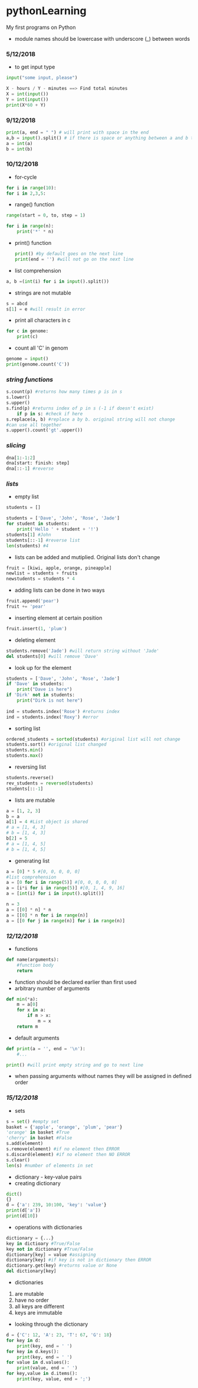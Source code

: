 # pythonLearning
My first programs on Python

* module names should be lowercase with underscore (_) between words

### 5/12/2018
* to get input type 
```python
input("some input, please")
```
```python
X - hours / Y - minutes ==> Find total minutes
X = int(input())
Y = int(input())
print(X*60 + Y)
```

### 9/12/2018
```python
print(a, end = " ") # will print with space in the end
a,b = input().split() # if there is space or anything between a and b they will be sepaprated
a = int(a)
b = int(b)
```

### 10/12/2018
* for-cycle 
```python
for i in range(10):
for i in 2,3,5:
```
* range() function
```python
range(start = 0, to, step = 1)
```
```python
for i in range(n):
	print('*' * n)
```
* print() function
  ```python
  print() #by default goes on the next line
  print(end = '') #will not go on the next line
  ```
* list comprehension
```python
a, b =(int(i) for i in input().split())
```
* strings are not mutable
```python
s = abcd
s[1] = e #will result in error
```
* print all characters in c
```python
for c in genome:
	print(c)
```
* count all 'C' in genom
```python
genome = input()
print(genome.count('C')) 
```
### *string functions*
```python
s.count(p) #returns how many times p is in s
s.lower()
s.upper()
s.find(p) #returns index of p in s (-1 if doesn't exist)
	if p in s: #check if here
s.replace(a, b) #replace a by b. original string will not change
#can use all together
s.upper().count('gt'.upper())
```
### *slicing*
```python
dna[1:-1:2]
dna[start: finish: step]
dna[::-1] #reverse
```
### *lists*
* empty list
```python
students = []
```
```python
students = ['Dave', 'John', 'Rose', 'Jade']
for student in students:
	print('Hello ' + student + '!')
students[1] #John
students[::-1] #reverse list
len(students) #4
```
* lists can be added and mutiplied. Original lists don't change
```python
fruit = [kiwi, apple, orange, pineapple]
newlist = students + fruits
newstudents = students * 4
```
* adding lists can be done in two ways
```python
fruit.append('pear')
fruit += 'pear'
```
* inserting element at certain position
```python
fruit.insert(1, 'plum')
```
* deleting element
```python
students.remove('Jade') #will return string without 'Jade'
del students[0] #will remove 'Dave'
```
* look up for the element
```python
students = ['Dave', 'John', 'Rose', 'Jade']
if 'Dave' in students:
	print("Dave is here")
if 'Dirk' not in students:
	print("Dirk is not here")
	
ind = students.index('Rose') #returns index
ind = students.index('Roxy') #error
```
* sorting list
```python
ordered_students = sorted(students) #original list will not change
students.sort() #original list changed
students.min()
students.max()
```
* reversing list
```python
students.reverse()
rev_students = reversed(students)
students[::-1]
```
* lists are mutable
```python
a = [1, 2, 3]
b = a
a[1] = 4 #List object is shared 
# a = [1, 4, 3]
# b = [1, 4, 3]
b[2] = 5
# a = [1, 4, 5]
# b = [1, 4, 5]
```
* generating list
```python
a = [0] * 5 #[0, 0, 0, 0, 0]
#list comprehension
a = [0 for i in range(5)] #[0, 0, 0, 0, 0]
a = [i*i for i in range(5)] #[0, 1, 4, 9, 16]
a = [int(i) for i in input().split()]

n = 3
a = [[0] * n] * n
a = [[0] * n for i in range(n)]
a = [[0 for j in range(n)] for i in range(n)]
```

### *12/12/2018*
* functions
```python
def name(arguments):
	#function body
	return
```
* function should be declared earlier than first used
* arbitrary number of arguments
```python
def min(*a):
	m = a[0]
	for x in a:
		if m > x:
			m = x
	return m
```
* default arguments
```python
def print(a = '', end = '\n'):
	#...

print() #will print empty string and go to next line
```
* when passing arguments without names they will be assigned in defined order

### *15/12/2018*
* sets
```python
s = set() #empty set
basket = {'apple', 'orange', 'plum', 'pear'}
'orange' in basket #True
'cherry' in basket #False
s.add(element)
s.remove(element) #if no element then ERROR
s.discard(element) #if no element then NO ERROR
s.clear()
len(s) #number of elements in set
```
* dictionary - key-value pairs
* creating dictionary
```python
dict()
{}
d = {'a': 239, 10:100, 'key': 'value'}
print(d['a'])
print(d[10])
```
* operations with dictionaries
```python
dictionary = {...}
key in dictioary #True/False
key not in dictionary #True/False
dictionary[key] = value #assigning
dictionary[key] #if key is not in dictionary then ERROR
dictionary.get(key) #returns value or None
del dictionary[key]
```
* dictionaries
1. are mutable
2. have no order
3. all keys are different
4. keys are immutable

* looking through the dictionary
```python
d = {'C': 12, 'A': 23, 'T': 67, 'G': 18}
for key in d:
	print(key, end = ' ')
for key in d.keys():
	print(key, end = ' ')
for value in d.values():
	print(value, end = ' ')
for key,value in d.items():
	print(key, value, end = ';')
```
